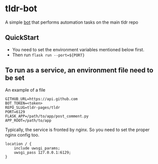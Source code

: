 # tldr-bot
A simple [bot](https://github.com/tldr-bot) that performs automation tasks on the main tldr repo

## QuickStart

- You need to set the environment variables mentioned below first.
- Then run `flask run --port=${PORT}`

## To run as a service, an environment file need to be set
An example of a file

```
GITHUB_URL=https://api.github.com
BOT_TOKEN=<token>
REPO_SLUG=tldr-pages/tldr
PORT=6129
FLASK_APP=/path/to/app/post_comment.py
APP_ROOT=/path/to/app
```

Typically, the service is fronted by nginx. So you need to set the proper nginx config too.
```
location / {
    include uwsgi_params;
    uwsgi_pass 127.0.0.1:6129;
}
```
